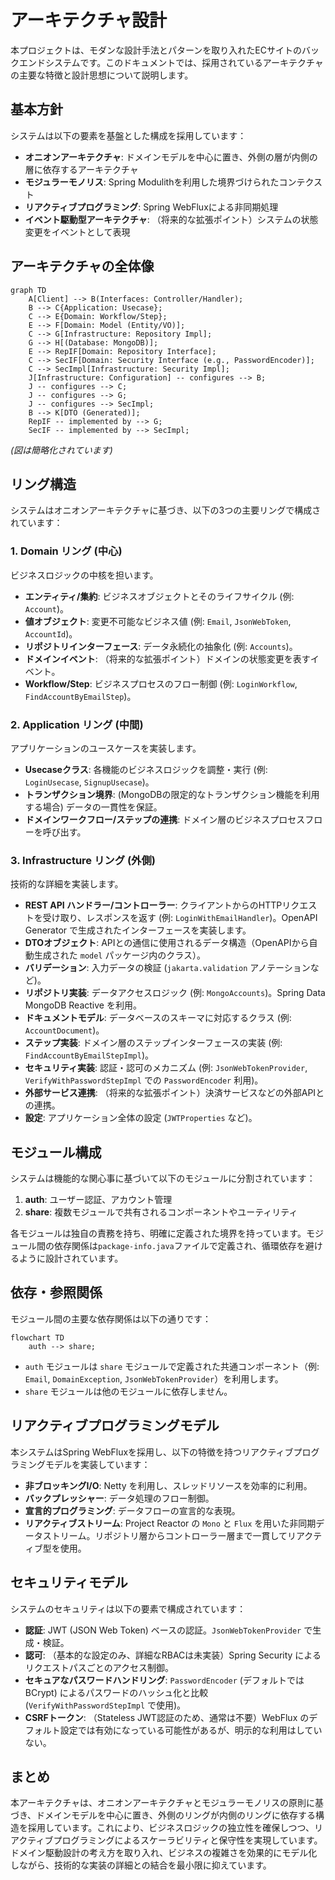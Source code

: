 # アーキテクチャ設計

本プロジェクトは、モダンな設計手法とパターンを取り入れたECサイトのバックエンドシステムです。このドキュメントでは、採用されているアーキテクチャの主要な特徴と設計思想について説明します。

## 基本方針

システムは以下の要素を基盤とした構成を採用しています：

- **オニオンアーキテクチャ**: ドメインモデルを中心に置き、外側の層が内側の層に依存するアーキテクチャ
- **モジュラーモノリス**: Spring Modulithを利用した境界づけられたコンテクスト
- **リアクティブプログラミング**: Spring WebFluxによる非同期処理
- **イベント駆動型アーキテクチャ**: （将来的な拡張ポイント）システムの状態変更をイベントとして表現

## アーキテクチャの全体像

```mermaid
graph TD
    A[Client] --> B(Interfaces: Controller/Handler);
    B --> C{Application: Usecase};
    C --> E{Domain: Workflow/Step};
    E --> F[Domain: Model (Entity/VO)];
    C --> G[Infrastructure: Repository Impl];
    G --> H[(Database: MongoDB)];
    E --> RepIF[Domain: Repository Interface];
    C --> SecIF[Domain: Security Interface (e.g., PasswordEncoder)];
    C --> SecImpl[Infrastructure: Security Impl];
    J[Infrastructure: Configuration] -- configures --> B;
    J -- configures --> C;
    J -- configures --> G;
    J -- configures --> SecImpl;
    B --> K[DTO (Generated)];
    RepIF -- implemented by --> G;
    SecIF -- implemented by --> SecImpl;
```
*(図は簡略化されています)*

## リング構造

システムはオニオンアーキテクチャに基づき、以下の3つの主要リングで構成されています：

### 1. Domain リング (中心)

ビジネスロジックの中核を担います。

- **エンティティ/集約**: ビジネスオブジェクトとそのライフサイクル (例: `Account`)。
- **値オブジェクト**: 変更不可能なビジネス値 (例: `Email`, `JsonWebToken`, `AccountId`)。
- **リポジトリインターフェース**: データ永続化の抽象化 (例: `Accounts`)。
- **ドメインイベント**: （将来的な拡張ポイント）ドメインの状態変更を表すイベント。
- **Workflow/Step**: ビジネスプロセスのフロー制御 (例: `LoginWorkflow`, `FindAccountByEmailStep`)。

### 2. Application リング (中間)

アプリケーションのユースケースを実装します。

- **Usecaseクラス**: 各機能のビジネスロジックを調整・実行 (例: `LoginUsecase`, `SignupUsecase`)。
- **トランザクション境界**: (MongoDBの限定的なトランザクション機能を利用する場合) データの一貫性を保証。
- **ドメインワークフロー/ステップの連携**: ドメイン層のビジネスプロセスフローを呼び出す。

### 3. Infrastructure リング (外側)

技術的な詳細を実装します。

- **REST API ハンドラー/コントローラー**: クライアントからのHTTPリクエストを受け取り、レスポンスを返す (例: `LoginWithEmailHandler`)。OpenAPI Generator で生成されたインターフェースを実装します。
- **DTOオブジェクト**: APIとの通信に使用されるデータ構造（OpenAPIから自動生成された `model` パッケージ内のクラス）。
- **バリデーション**: 入力データの検証 (`jakarta.validation` アノテーションなど)。
- **リポジトリ実装**: データアクセスロジック (例: `MongoAccounts`)。Spring Data MongoDB Reactive を利用。
- **ドキュメントモデル**: データベースのスキーマに対応するクラス (例: `AccountDocument`)。
- **ステップ実装**: ドメイン層のステップインターフェースの実装 (例: `FindAccountByEmailStepImpl`)。
- **セキュリティ実装**: 認証・認可のメカニズム (例: `JsonWebTokenProvider`, `VerifyWithPasswordStepImpl` での `PasswordEncoder` 利用)。
- **外部サービス連携**: （将来的な拡張ポイント）決済サービスなどの外部APIとの連携。
- **設定**: アプリケーション全体の設定 (`JWTProperties` など)。

## モジュール構成

システムは機能的な関心事に基づいて以下のモジュールに分割されています：

1.  **auth**: ユーザー認証、アカウント管理
2.  **share**: 複数モジュールで共有されるコンポーネントやユーティリティ

各モジュールは独自の責務を持ち、明確に定義された境界を持っています。モジュール間の依存関係は`package-info.java`ファイルで定義され、循環依存を避けるように設計されています。

## 依存・参照関係

モジュール間の主要な依存関係は以下の通りです：

```mermaid
flowchart TD
    auth --> share;
```
*   `auth` モジュールは `share` モジュールで定義された共通コンポーネント（例: `Email`, `DomainException`, `JsonWebTokenProvider`）を利用します。
*   `share` モジュールは他のモジュールに依存しません。

## リアクティブプログラミングモデル

本システムはSpring WebFluxを採用し、以下の特徴を持つリアクティブプログラミングモデルを実装しています：

- **非ブロッキングI/O**: Netty を利用し、スレッドリソースを効率的に利用。
- **バックプレッシャー**: データ処理のフロー制御。
- **宣言的プログラミング**: データフローの宣言的な表現。
- **リアクティブストリーム**: Project Reactor の `Mono` と `Flux` を用いた非同期データストリーム。リポジトリ層からコントローラー層まで一貫してリアクティブ型を使用。

## セキュリティモデル

システムのセキュリティは以下の要素で構成されています：

- **認証**: JWT (JSON Web Token) ベースの認証。`JsonWebTokenProvider` で生成・検証。
- **認可**: （基本的な設定のみ、詳細なRBACは未実装）Spring Security によるリクエストパスごとのアクセス制御。
- **セキュアなパスワードハンドリング**: `PasswordEncoder` (デフォルトでは BCrypt) によるパスワードのハッシュ化と比較 (`VerifyWithPasswordStepImpl` で使用)。
- **CSRFトークン**: （Stateless JWT認証のため、通常は不要）WebFlux のデフォルト設定では有効になっている可能性があるが、明示的な利用はしていない。

## まとめ

本アーキテクチャは、オニオンアーキテクチャとモジュラーモノリスの原則に基づき、ドメインモデルを中心に置き、外側のリングが内側のリングに依存する構造を採用しています。これにより、ビジネスロジックの独立性を確保しつつ、リアクティブプログラミングによるスケーラビリティと保守性を実現しています。ドメイン駆動設計の考え方を取り入れ、ビジネスの複雑さを効果的にモデル化しながら、技術的な実装の詳細との結合を最小限に抑えています。
